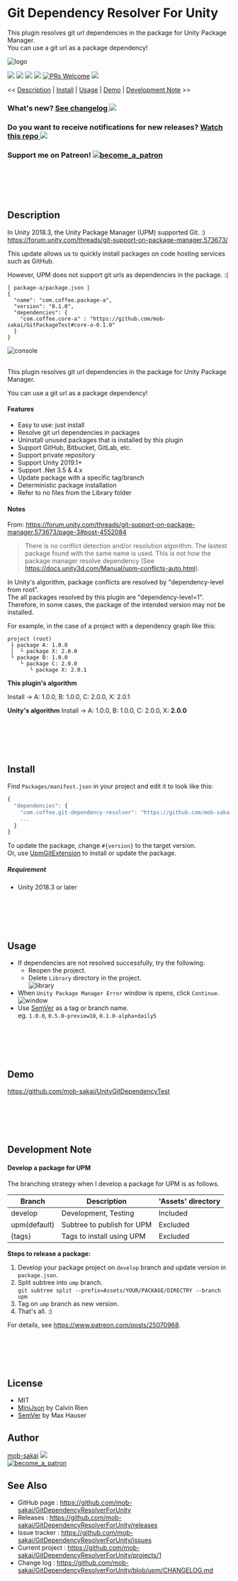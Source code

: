 Git Dependency Resolver For Unity
===

This plugin resolves git url dependencies in the package for Unity Package Manager.  
You can use a git url as a package dependency!

![logo](https://user-images.githubusercontent.com/12690315/57779067-636a7e00-7760-11e9-8f4a-06bbaee402e8.png)

[![](https://img.shields.io/github/release/mob-sakai/GitDependencyResolverForUnity.svg?label=latest%20version)](https://github.com/mob-sakai/GitDependencyResolverForUnity/releases)
[![](https://img.shields.io/github/release-date/mob-sakai/GitDependencyResolverForUnity.svg)](https://github.com/mob-sakai/GitDependencyResolverForUnity/releases)
![](https://img.shields.io/badge/unity-2018%20or%20later-green.svg)
[![](https://img.shields.io/github/license/mob-sakai/GitDependencyResolverForUnity.svg)](https://github.com/mob-sakai/GitDependencyResolverForUnity/blob/upm/LICENSE.txt)
[![PRs Welcome](https://img.shields.io/badge/PRs-welcome-orange.svg)](http://makeapullrequest.com)
[![](https://img.shields.io/twitter/follow/mob_sakai.svg?label=Follow&style=social)](https://twitter.com/intent/follow?screen_name=mob_sakai)

<< [Description](#Description) | [Install](#install) | [Usage](#usage) | [Demo](#demo) | [Development Note](#development-note) >>

### What's new? [See changelog ![](https://img.shields.io/github/release-date/mob-sakai/GitDependencyResolverForUnity.svg?label=last%20updated)](https://github.com/mob-sakai/GitDependencyResolverForUnity/blob/upm/CHANGELOG.md)
### Do you want to receive notifications for new releases? [Watch this repo ![](https://img.shields.io/github/watchers/mob-sakai/GitDependencyResolverForUnity.svg?style=social&label=Watch)](https://github.com/mob-sakai/GitDependencyResolverForUnity/subscription)
### Support me on Patreon! [![become_a_patron](https://user-images.githubusercontent.com/12690315/50731629-3b18b480-11ad-11e9-8fad-4b13f27969c1.png)](https://www.patreon.com/join/2343451?)



<br><br><br><br>
## Description

In Unity 2018.3, the Unity Package Manager (UPM) supported Git. :)  
https://forum.unity.com/threads/git-support-on-package-manager.573673/

This update allows us to quickly install packages on code hosting services such as GitHub.

However, UPM does not support git urls as dependencies in the package. :(

```
[ package-a/package.json ]
{
  "name": "com.coffee.package-a",
  "version": "0.1.0",
  "dependencies": {
    "com.coffee.core-a" : "https://github.com/mob-sakai/GitPackageTest#core-a-0.1.0"
  }
}
```
![console](https://user-images.githubusercontent.com/12690315/57829436-e84daa00-77e9-11e9-84af-f5e46b1f0f02.png)


<br>
This plugin resolves git url dependencies in the package for Unity Package Manager.

You can use a git url as a package dependency!


#### Features

* Easy to use: just install
* Resolve git url dependencies in packages
* Uninstall unused packages that is installed by this plugin
* Support GitHub, Bitbucket, GitLab, etc.
* Support private repository
* Support Unity 2019.1+
* Support .Net 3.5 & 4.x
* Update package with a specific tag/branch
* Deterministic package installation
* Refer to no files from the Library folder


#### Notes

From: https://forum.unity.com/threads/git-support-on-package-manager.573673/page-3#post-4552084

> There is no conflict detection and/or resolution algorithm.
> The lastest package found with the same name is used.
> This is not how the package manager resolve dependency (See https://docs.unity3d.com/Manual/upm-conflicts-auto.html).

In Unity's algorithm, package conflicts are resolved by "dependency-level from root".  
The all packages resolved by this plugin are "dependency-level=1".  
Therefore, in some cases, the package of the intended version may not be installed.

For example, in the case of a project with a dependency graph like this:

```
project (root)
 ├ package A: 1.0.0 
 │  └ package X: 2.0.0
 └ package B: 1.0.0
    └ package C: 2.0.0
       └ package X: 2.0.1
```

**This plugin's algorithm**

Install -> A: 1.0.0, B: 1.0.0, C: 2.0.0, X: 2.0.1

**Unity's algorithm**
Install -> A: 1.0.0, B: 1.0.0, C: 2.0.0, X: **2.0.0**



<br><br><br><br>
## Install

Find `Packages/manifest.json` in your project and edit it to look like this:
```js
{
  "dependencies": {
    "com.coffee.git-dependency-resolver": "https://github.com/mob-sakai/GitDependencyResolverForUnity.git#1.1.0",
    ...
  }
}
```
To update the package, change `#{version}` to the target version.  
Or, use [UpmGitExtension](https://github.com/mob-sakai/UpmGitExtension.git) to install or update the package.


##### Requirement

* Unity 2018.3 or later



<br><br><br><br>
## Usage

* If dependencies are not resolved successfully, try the following:
    * Reopen the project.
    * Delete `Library` directory in the project.  
![library](https://user-images.githubusercontent.com/12690315/57830868-690ea500-77ee-11e9-9e47-4a9794d77da8.png)
* When `Unity Package Manager Error` window is opens, click `Continue`.  
![window](https://user-images.githubusercontent.com/12690315/57823865-08726e80-77d4-11e9-8203-46bf22d504d9.png)
* Use [SemVer](https://semver.org/) as a tag or branch name.  
eg. `1.0.0`, `0.5.0-preview10`, `0.1.0-alpha+daily5`   



<br><br><br><br>
## Demo

https://github.com/mob-sakai/UnityGitDependencyTest



<br><br><br><br>
## Development Note

#### Develop a package for UPM

The branching strategy when I develop a package for UPM is as follows.

|Branch|Description|'Assets' directory|
|-|-|-|
|develop|Development, Testing|Included|
|upm(default)|Subtree to publish for UPM|Excluded|
|{tags}|Tags to install using UPM|Excluded|

**Steps to release a package:**
1. Develop your package project on `develop` branch and update version in `package.json`.
2. Split subtree into `ump` branch.  
`git subtree split --prefix=Assets/YOUR/PACKAGE/DIRECTRY --branch upm`
3. Tag on `ump` branch as new version.
4. That's all. :)

For details, see https://www.patreon.com/posts/25070968.



<br><br><br><br>
## License

* MIT
* [MiniJson](https://gist.github.com/darktable/1411710) by Calvin Rien
* [SemVer](https://github.com/maxhauser/semver) by Max Hauser



## Author

[mob-sakai](https://github.com/mob-sakai)
[![](https://img.shields.io/twitter/follow/mob_sakai.svg?label=Follow&style=social)](https://twitter.com/intent/follow?screen_name=mob_sakai)  
[![become_a_patron](https://user-images.githubusercontent.com/12690315/50731615-ce9db580-11ac-11e9-964f-e0423533dc69.png)](https://www.patreon.com/join/2343451?)



## See Also

* GitHub page : https://github.com/mob-sakai/GitDependencyResolverForUnity
* Releases : https://github.com/mob-sakai/GitDependencyResolverForUnity/releases
* Issue tracker : https://github.com/mob-sakai/GitDependencyResolverForUnity/issues
* Current project : https://github.com/mob-sakai/GitDependencyResolverForUnity/projects/1
* Change log : https://github.com/mob-sakai/GitDependencyResolverForUnity/blob/upm/CHANGELOG.md
